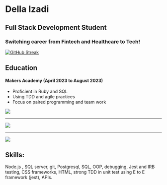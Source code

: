 # Della Izadi
## Full Stack Development Student
### Switching career from Fintech and Healthcare to Tech!

[![GitHub Streak](https://github-readme-streak-stats.herokuapp.com?user=Delladi&theme=blue-green&date_format=j%20M%5B%20Y%5D)](https://git.io/streak-stats)
## Education

#### Makers Academy (April 2023 to August 2023)
- Proficient in Ruby and SQL
- Using TDD and agile practices
- Focus on paired programming and team work

![](https://github-readme-stats.vercel.app/api/top-langs/?username=Delladi&theme=dark&hide_border=true&include_all_commits=false&count_private=false&layout=compact)

---
[![](https://visitcount.itsvg.in/api?id=Delladi&icon=0&color=0)](https://visitcount.itsvg.in)

---
[![](https://visitcount.itsvg.in/api?id=Delladi&icon=0&color=0&time=300)](https://visitcount.itsvg.in)


## Skills:
Node.js , SQL server, git, Postgresql, SQL, OOP, debugging, Jest and IRB testing, CSS frameworks, HTML, strong TDD in unit test using E to E framework (jest), APIs.
